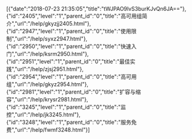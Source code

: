 [{"date":"2018-07-23 21:35:05","title":"tWJPAO9lvS3burKJvQn6JA=="},{"id":"2405","level":"1","parent_id":"0","title":"高可用组简介","url":"/help/gkyzjj2405.html"},{"id":"2947","level":"1","parent_id":"0","title":"使用限制","url":"/help/syxz2947.html"},{"id":"2950","level":"1","parent_id":"0","title":"快速入门","url":"/help/ksrm2950.html"},{"id":"2951","level":"1","parent_id":"0","title":"最佳实践","url":"/help/zjsj2951.html"},{"id":"2954","level":"1","parent_id":"0","title":"高可用组","url":"/help/gkyz2954.html"},{"id":"2981","level":"1","parent_id":"0","title":"扩容与缩容","url":"/help/krysr2981.html"},{"id":"3245","level":"1","parent_id":"0","title":"监控","url":"/help/jk3245.html"},{"id":"3248","level":"1","parent_id":"0","title":"服务免费","url":"/help/fwmf3248.html"}]